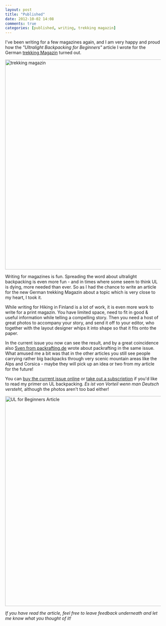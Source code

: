 ```yaml
---
layout: post
title: "Published"
date: 2012-10-02 14:08
comments: true
categories: [published, writing, trekking magazin]
---
```


I've been writing for a few magazines again, and I am very happy and proud how the *"Ultralight Backpacking for Beginners"* article I wrote for the German [trekking Magazin](http://www.trekkingmagazin.com/) turned out.

<a href="http://www.flickr.com/photos/hendrikmorkel/8046778931/" title="trekking magazin by HendrikMorkel, on Flickr"><img src="http://farm9.staticflickr.com/8036/8046778931_7ef1f69f91_b.jpg" width="1024" height="680" alt="trekking magazin"></a>

<!-- more -->

Writing for magazines is fun. Spreading the word about ultralight backpacking is even more fun - and in times where some seem to think UL is dying, more needed than ever. So as I had the chance to write an article for the new German trekking Magazin about a topic which is very close to my heart, I took it. 

While writing for Hiking in Finland is a lot of work, it is even more work to write for a print magazin. You have limited space, need to fit in good & useful information while telling a compelling story. Then you need a host of great photos to accompany your story, and send it off to your editor, who together with the layout designer whips it into shape so that it fits onto the paper.

In the current issue you now can see the result, and by a great coincidence also [Sven from packrafting.de](http://www.packrafting.de/) wrote about packrafting in the same issue. What amused me a bit was that in the other articles you still see people carrying rather big backpacks through very scenic mountain areas like the Alps and Corsica - maybe they will pick up an idea or two from my article for the future!	

You can [buy the current issue online](https://ssl.topackt.com/modellsport.de/shop/index.php?related_shop=7) or [take out a subscription](https://ssl.topackt.com/modellsport.de/shop/index.php?cat=c51_trekking-Magazin-abonnieren.html) if you'd like to read my primer on UL backpacking. *Es ist von Vorteil wenn man Deutsch versteht,* although the photos aren't too bad either!

<a href="http://www.flickr.com/photos/hendrikmorkel/8046785062/" title="UL for Beginners Article by HendrikMorkel, on Flickr"><img src="http://farm9.staticflickr.com/8180/8046785062_a95f4a3fe7_b.jpg" width="1024" height="680" alt="UL for Beginners Article"></a>

*If you have read the article, feel free to leave feedback underneath and let me know what you thought of it!*